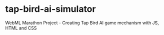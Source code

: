 # tap-bird-ai-simulator
WebML Marathon Project - Creating Tap Bird AI game mechanism with JS, HTML and CSS

